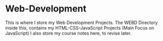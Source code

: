 # Web-Development
This is where I store my Web Development Projects.
The WEBD Directory inside this, contains my HTML-CSS-JavaScript Projects (Main Focus on JavaScript)
I also store my course notes here, to revise later.
